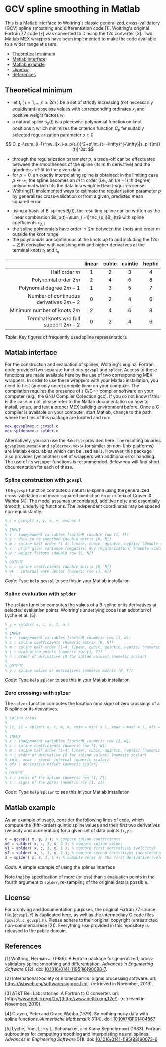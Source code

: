 # GCV spline smoothing in Matlab

This is a Matlab interface to Woltring's classic generalized, cross-validatory (GCV) spline smoothing and differentiation code [1]. Woltring's original Fortran 77 code [2] was converted to C using the f2c converter [3]. Two Matlab MEX wrappers have been implemented to make the code available to a wider range of users.

- [Theoretical minimum](#theoretical-minimum)
- [Matlab interface](#matlab-interface)
- [Matlab example](#matlab-example)
- [License](#license)
- [References](#references)

## Theoretical minimum

- let $t_i$ ( $i=1,\ldots,n\ge2m$ ) be a set of strictly increasing (not necessarily equidistant) abscissa values with corresponding ordinates $x_i$ and positive weight factors $w_i$
- a natural spline $s_p(t)$ is a piecewise polynomial function on knot positions $t_i$ which minimizes the criterion function $C_p$ for suitably selected regularization parameter $p\ge0$

$$
C_p=\sum_{i=1}^nw_i[x_i-s_p(t_i)]^2+p\int_{t=-\infty}^{+\infty}|s_p^{(m)}(t)|^2dt
$$

- through the regularization parameter $p$, a trade-off can be effectuated between the smootheness of the spline (its $m$ th derivative) and the goodness-of-fit to the given data
- for $p=0$, an exactly interpolating spline is obtained; in the limiting case $p\rightarrow\infty$, the spline becomes an $m$ th order (i.e., an $(m-1)$ th degree) polynomial which fits the data in a weighted least-squares sense
- Woltring[1] implemented ways to estimate the regularization parameter $p$ by generalized cross-validation or from a given, predicted mean squared error
<!-- -->
- using a basis of B-splines $B_i(t)$, the resulting spline can be written as the linear combination $s_p(t)=\sum_{i=1}^nc_{p,i}B_i(t)$ with spline coefficients $c_{p,i}$
- the spline polynomials have order $\le2m$ between the knots and order $m$ outside the knot range
- the polynomials are continuous at the knots up to and including the $(2m-2)$th derivative with vanishing $m$th and higher derivatives at the terminal knots $t_1$ and $t_n$

|                                         | linear | cubic | quintic | heptic |
|----------------------------------------:|:------:|:-----:|:-------:|:------:|
|                          Half order $m$ |    1   |   2   |    3    |    4   |
|                   Polynomial order $2m$ |    2   |   4   |    6    |    8   |
|                Polynomial degree $2m-1$ |    1   |   3   |    5    |    7   |
| Number of continuous derivatives $2m-2$ |    0   |   2   |    4    |    6   |
|            Minimum number of knots $2m$ |    2   |   4   |    6    |    8   |
|  Terminal knots w/o full support $2m-2$ |    0   |   2   |    4    |    6   |

*Table*: Key figures of frequently used spline representations

## Matlab interface

For the construction and evaluation of splines, Woltring's original Fortran code provided two separate functions, `gcvspl` and `splder`. Access to these functions are made available here by the use of two corresponding MEX wrappers. In order to use these wrappers with your Matlab installation, you need to first (and only once) compile them on your computer. The compilation requires the presence of a C/C++ compiler software on your computer (e.g., the GNU Compiler Collection gcc). If you do not know if this is the case or not, please refer to the Matlab documentation on how to install, setup, and test a proper MEX building environment before. Once a C compiler is available on your computer, start Matlab, change to the path where the files of this package are located and run:

~~~matlab
mex gcvsplmex.c gcvspl.c
mex spldermex.c splder.c
~~~

Alternatively, you can use the `Makefile` provided here. The resulting binaries `gcvsplmex.mexa64` and `spldermex.mex64` (or similar on non-Unix platforms) are Matlab executables which can be used as is. However, this package also provides (yet another) set of wrappers with additional error handling. The use of its wrapper functions is recommended. Below you will find short documentation for each of these.

### Spline construction with `gcvspl`

The `gcvspl` function computes a natural B-spline using the generalized cross-validation and mean-squared prediction error criteria of Craven & Wahba [4]. The model assumes uncorrelated, additive noise and essentially smooth, underlying functions. The independent coordinates may be spaced non-equidistantly.

~~~matlab
% c = gcvspl( x, y, m, v, w=ones )
% 
% INPUT
% x : independent variables [sorted] (double row [1, N])
% y : data to be smoothed (double matrix [K, N])
% m : spline half order [1-4: linear, cubic, quintic, heptic] (double scalar)
% v : prior given variance [negative: GCV regularization] (double scalar)
% w : weight factors (double row [1, N])
%
% OUTPUT
% c : spline coefficients (double matrix [K, N])
% wk : internal work vector (numeric row [1, 6])
~~~
*Code*: Type `help gcvspl` to see this in your Matlab installation

### Spline evaluation with `splder`

The `splder` function computes the values of a B-spline or its derivatives at selected evaluation points. Woltring's underlying code is an adoption of Lyche et al. [5].

~~~matlab
% y = splder( x, c, m, t, n )
%
% INPUT
% x : independent variables [sorted] (numeric row [1, N])
% c : spline coefficients (numeric matrix [K, N])
% m : spline half order [1-4: linear, cubic, quintic, heptic] (numeric scalar)
% t : evaluation points (numeric row [1, T])
% n : order of derivative [0 for spline values] (numeric scalar)
%
% OUTPUT
% y : spline values or derivatives (numeric matrix [K, T])
~~~
*Code*: Type `help splder` to see this in your Matlab installation

### Zero crossings with `splzer`

The `splzer` function computes the location (and sign) of zero crossings of a B-spline or its derivatives.

~~~matlab
% spline zeros
%
% [z, s] = splzer( x, c, m, n, xmin = min( x ), xmax = max( x ), ofs = 0 )
%
% INPUT
% x : independent variables [sorted] (numeric row [1, N])
% c : spline coefficients (numeric row [1, N])
% m : spline half order [1-4: linear, cubic, quintic, heptic] (numeric scalar)
% n : order of derivative [0 for spline values] (numeric scalar)
% xmin, xmax : search interval (numeric scalar)
% ofs : derivative offset (numeric scalar)
%
% OUTPUT
% z : zeros of the spline (numeric row [1, Z])
% s : signs of the zeros (numeric row [1, Z])
~~~
*Code*: Type `help splzer` to see this in your Matlab installation

## Matlab example

As an example of usage, consider the following lines of code, which compute the (fifth-order) quintic spline values and their first two derivatives (velocity and acceleration) for a given set of data points `(x,y)`:

~~~matlab
c = gcvspl( x, y, 3 ); % compute spline coefficients
y0 = splder( x, c, 3, x, 0 ); % compute spline values
y1 = splder( x, c, 3, x, 1 ); % compute first derivatives (velocity)
y2 = splder( x, c, 3, x, 2 ); % compute second derivatives (acceleration)
z = splzer( x, c, 3, 1 ); % compute zeros in the first derivative (velocity)
~~~
*Code*: A simple example of using the splines interface

Note that by specification of more (or less) than `x` evaluation points in the fourth argument to `splder`, re-sampling of the original data is possible.

## License

For archiving and documentation purposes, the original Fortran 77 source file (`gcvspl.f`) is duplicated here, as well as the intermediary C code files (`gcvspl.c`, `gcvspl.h`). Please adhere to their original copyright (unrestricted non-commercial use [2]). Everything else provided in this repository is released to the public domain.

## References

[1] Woltring, Herman J. (1986). A Fortran package for generalized, cross-validatory spline smoothing and differentiation. *Advances in Engineering Software* 8(2). doi: [10.1016/0141-1195(86)90098-7](https://doi.org/10.1016/0141-1195(86)90098-7).

[2] International Society of Biomechanics. Signal processing software. url: [https\://isbweb.org/software/sigproc.html](https://isbweb.org/software/sigproc.html).  (retrieved in November, 2019).

[3] AT&T Bell Laboratories. A Fortran to C converter. url: [http\://www.netlib.org/f2c/](http://www.netlib.org/f2c/). (retrieved in November, 2019).

[4] Craven, Peter and Grace Wahba (1979). Smoothing noisy data with spline functions. *Numerische Mathematik* 31(4). doi: [10.1007/BF01404567](https://doi.org/10.1007/BF01404567)

[5] Lyche, Tom, Larry L. Schumaker, and Kamy Sephehrnoori (1983). Fortran subroutines for computing smoothing and interpolating natural splines.  *Advances in Engineering Software* 5(1). doi: [10.1016/0141-1195(83)90073-6](https://doi.org/10.1016/0141-1195(83)90073-6)

